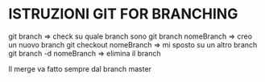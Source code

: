 # ISTRUZIONI GIT FOR BRANCHING
git branch => check su quale branch sono
git branch nomeBranch => creo un nuovo branch
git checkout nomeBranch => mi sposto su un altro branch
git branch -d nomeBranch => elimina il branch

Il merge va fatto sempre dal branch master  